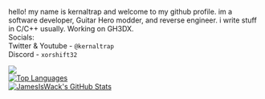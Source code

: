 hello! my name is kernaltrap and welcome to my github profile. im a software developer, Guitar Hero modder, and reverse engineer. i write stuff in C/C++ usually. Working on GH3DX.<br>
Socials:<br>
Twitter & Youtube - `@kernaltrap`<br>
Discord - `xorshift32`
<br>

![](https://komarev.com/ghpvc/?username=kernaltrap8&color=ff69b4)<br>
<a href="https://github.com/kernaltrap8/WoR-Plus">
  <img align="center" src="https://github-readme-stats.vercel.app/api/top-langs/?username=kernaltrap8&hide=cmake&layout=compact&theme=dark" alt="Top Languages" />
</a>
<br>
<a href="https://github.com/kernaltrap8/WoR-Plus">
  <img align="center" src="https://github-readme-stats.vercel.app/api?username=kernaltrap8&hide=prs&show_icons=true&line_height=33&count_private=true&theme=dark" alt="JamesIsWack's GitHub Stats"/>
</a>


